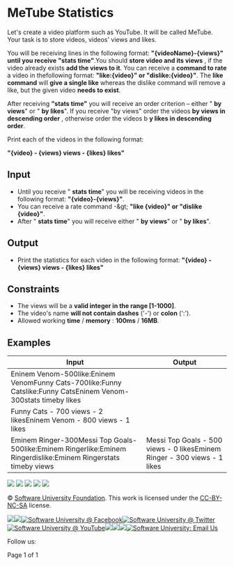 # MeTube Statistics

Let&#39;s create a video platform such as YouTube. It will be called MeTube. Your task is to store videos, videos&#39; views and likes.

You will be receiving lines in the following format: **&quot;{videoName}-{views}&quot;**  **until you receive**  **&quot;stats time&quot;**.You should **store video and its views** , if the video already exists **add the views to it**.
 You can receive a **command to rate** a video in thefollowing format: **&quot;like:{video}&quot; or &quot;dislike:{video}&quot;**. The **like command** will **give a single like** whereas the dislike command will remove a like, but the given video **needs to exist**.

After receiving **&quot;stats time&quot;** you will receive an order criterion – either &quot; **by views**&quot; or &quot; **by likes**&quot;. If you receive &quot;by views&quot; order the videos **by views in descending order** , otherwise order the videos b **y likes in descending order**.

Print each of the videos in the following format:

**&quot;{video} - {views} views - {likes} likes&quot;**

## Input

- Until you receive &quot; **stats time**&quot; you will be receiving videos in the following format: **&quot;{video}-{views}&quot;**.
- You can receive a rate command -\&gt; **&quot;like {video}&quot; or &quot;dislike {video}&quot;**.
- After &quot; **stats time**&quot; you will receive either &quot; **by views**&quot; or &quot; **by likes**&quot;.

## Output

- Print the statistics for each video in the following format: **&quot;{video} - {views} views - {likes} likes&quot;**

## Constraints

- The views will be a **valid integer in the range [1-1000]**.
- The video&#39;s name **will not contain dashes** (&#39;-&#39;) or **colon** (&#39;:&#39;).
- Allowed working **time** / **memory** : **100ms** / **16MB**.

## Examples

| **Input** | **Output** |
| --- | --- |
| Eninem Venom-500like:Eninem VenomFunny Cats-700like:Funny Catslike:Funny CatsEninem Venom-300stats timeby likes
 | Funny Cats - 700 views - 2 likesEninem Venom - 800 views - 1 likes |
| Eminem Ringer-300Messi Top Goals-500like:Eminem Ringerlike:Eminem Ringerdislike:Eminem Ringerstats timeby views | Messi Top Goals - 500 views - 0 likesEminem Ringer - 300 views - 1 likes |

[![](RackMultipart20200821-4-yf7ahr_html_4062ce8ea76a185d.png)](http://softuni.foundation/) ![](RackMultipart20200821-4-yf7ahr_html_9b0988e43f50c79b.gif) ![](RackMultipart20200821-4-yf7ahr_html_8e84094ace6df644.gif) ![](RackMultipart20200821-4-yf7ahr_html_75bb621a2d054d6e.gif) ![](RackMultipart20200821-4-yf7ahr_html_f746d52952cd7e91.gif)

© [Software University Foundation](http://softuni.foundation/). This work is licensed under the [CC-BY-NC-SA](http://creativecommons.org/licenses/by-nc-sa/4.0/) license.

[![](RackMultipart20200821-4-yf7ahr_html_17fe808e24cdd6c6.png)](http://softuni.foundation/)[![](RackMultipart20200821-4-yf7ahr_html_2a07e57d0737966a.png)](http://softuni.org/)[![Software University @ Facebook](RackMultipart20200821-4-yf7ahr_html_94be3df36d913358.png)](http://facebook.com/SoftwareUniversity)[![Software University @ Twitter](RackMultipart20200821-4-yf7ahr_html_ff9c629b0a21eb6b.png)](http://twitter.com/softunibg)[![Software University @ YouTube](RackMultipart20200821-4-yf7ahr_html_7db86a748da0e575.png)](http://youtube.com/SoftwareUniversity)[![](RackMultipart20200821-4-yf7ahr_html_a9d346b26d97741d.png)](http://plus.google.com/+SoftuniBg/)[![](RackMultipart20200821-4-yf7ahr_html_9758e785eadf0cc.png)](https://www.linkedin.com/company/18192649/)[![](RackMultipart20200821-4-yf7ahr_html_660141fbd6d8d4a8.png)](http://github.com/softuni)[![Software University: Email Us](RackMultipart20200821-4-yf7ahr_html_d7fa82ab7332f3fa.png)](mailto:university@softuni.bg)

Follow us:

Page 1 of 1